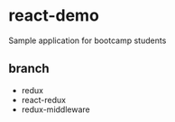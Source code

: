 # react-demo
Sample application for bootcamp students

## branch
* redux
* react-redux
* redux-middleware
